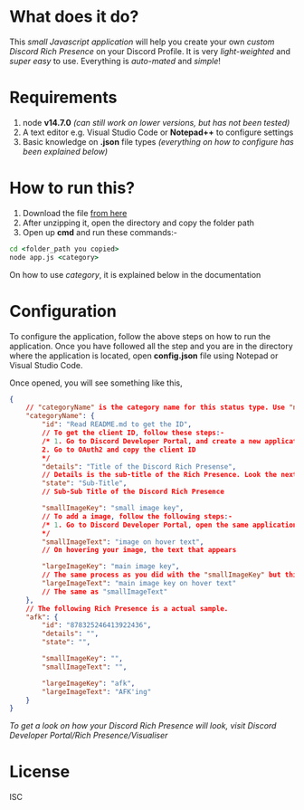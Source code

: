 # What does it do?
This *small Javascript application* will help you create your own *custom Discord Rich Presence* on your Discord Profile. It is very *light-weighted* and *super easy* to use. Everything is *auto-mated* and *simple*!

# Requirements
1. node **v14.7.0** *(can still work on lower versions, but has not been tested)*
2. A text editor e.g. Visual Studio Code or **Notepad++** to configure settings
3. Basic knowledge on **.json** file types *(everything on how to configure has been explained below)*

# How to run this?
1. Download the file [from here](https://github.com/ytgs5148/Discord-Rich-Presence/releases/tag/v1.0.0)
2. After unzipping it, open the directory and copy the folder path
3. Open up **cmd** and run these commands:-
```cmd
cd <folder_path you copied>
node app.js <category>
```
On how to use *category*, it is explained below in the documentation

# Configuration
To configure the application, follow the above steps on how to run the application. Once you have followed all the step and you are in the directory where the application is located, open **config.json** file using Notepad or Visual Studio Code.

Once opened, you will see something like this,

```json
{
    // "categoryName" is the category name for this status type. Use "node app.js categoryName" to run the application.
    "categoryName": {
        "id": "Read README.md to get the ID",
        // To get the client ID, follow these steps:-
        /* 1. Go to Discord Developer Portal, and create a new application with the name of the status. For e.g. if you want "Google Chrome" to be visible in your status as a title, name the bot "Google Chrome".
        2. Go to OAuth2 and copy the client ID
        */
        "details": "Title of the Discord Rich Presense",
        // Details is the sub-title of the Rich Presence. Look the next category for a actual sample Rich Presence
        "state": "Sub-Title",
        // Sub-Sub Title of the Discord Rich Presence

        "smallImageKey": "small image key",
        // To add a image, follow the following steps:-
        /* 1. Go to Discord Developer Portal, open the same application and go to "Rich Presence" and then "Art Assets" and paste a image there and copy the image tag. Make sure to name your image something simple. Once pasted, it will take upto 5 to 15 minutes for Discord to process your image. And once that is done, your image should be uploaded! Paste the image name here
        */
        "smallImageText": "image on hover text",
        // On hovering your image, the text that appears

        "largeImageKey": "main image key",
        // The same process as you did with the "smallImageKey" but this is for the large image.
        "largeImageText": "main image key on hover text"
        // The same as "smallImageText"
    },
    // The following Rich Presence is a actual sample.
    "afk": {
        "id": "878325246413922436",
        "details": "",
        "state": "",

        "smallImageKey": "",
        "smallImageText": "",

        "largeImageKey": "afk",
        "largeImageText": "AFK'ing"
    }
}
```

*To get a look on how your Discord Rich Presence will look, visit Discord Developer Portal/Rich Presence/Visualiser*

# License
ISC

